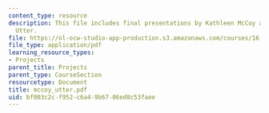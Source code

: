 ```yaml
---
content_type: resource
description: This file includes final presentations by Kathleen McCoy and Darlene
  Utter.
file: https://ol-ocw-studio-app-production.s3.amazonaws.com/courses/16-622-experimental-projects-ii-fall-2003/bf003c2cf952c6a49b6706ed8c53faee_mccoy_utter.pdf
file_type: application/pdf
learning_resource_types:
- Projects
parent_title: Projects
parent_type: CourseSection
resourcetype: Document
title: mccoy_utter.pdf
uid: bf003c2c-f952-c6a4-9b67-06ed8c53faee
---
```

